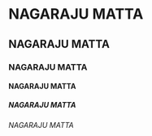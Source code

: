 # NAGARAJU MATTA
## NAGARAJU MATTA
### NAGARAJU MATTA
#### NAGARAJU MATTA
##### NAGARAJU MATTA
###### NAGARAJU MATTA
